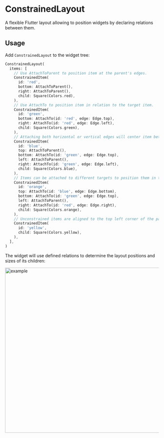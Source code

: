 # ConstrainedLayout

A flexible Flutter layout allowing to position widgets by declaring relations between them.

## Usage

Add `ConstrainedLayout` to the widget tree:

```dart
ConstrainedLayout(
  items: [
    // Use AttachToParent to position item at the parent's edges.
    ConstrainedItem(
      id: 'red',
      bottom: AttachToParent(),
      right: AttachToParent(),
      child: Square(Colors.red),
    ),
    // Use AttachTo to position item in relation to the target item.
    ConstrainedItem(
      id: 'green',
      bottom: AttachTo(id: 'red', edge: Edge.top),
      right: AttachTo(id: 'red', edge: Edge.left),
      child: Square(Colors.green),
    ),
    // Attaching both horizontal or vertical edges will center item between target edges.
    ConstrainedItem(
      id: 'blue',
      top: AttachToParent(),
      bottom: AttachTo(id: 'green', edge: Edge.top),
      left: AttachToParent(),
      right: AttachTo(id: 'green', edge: Edge.left),
      child: Square(Colors.blue),
    ),
    // Items can be attached to different targets to position them in the desired way.
    ConstrainedItem(
      id: 'orange',
      top: AttachTo(id: 'blue', edge: Edge.bottom),
      bottom: AttachTo(id: 'green', edge: Edge.top),
      left: AttachToParent(),
      right: AttachTo(id: 'red', edge: Edge.right),
      child: Square(Colors.orange),
    ),
    // Unconstrained items are aligned to the top left corner of the parent.
    ConstrainedItem(
      id: 'yellow',
      child: Square(Colors.yellow),
    ),
  ],
)
```

The widget will use defined relations to determine the layout positions and sizes of its children:

<img width="539" alt="example" src="https://github.com/user-attachments/assets/22978362-9844-46cf-8df1-9c3585693a65">
